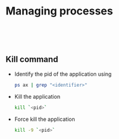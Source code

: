 # Managing processes

<br>
<br>
<br>

## Kill command

- Identify the pid of the application using

  ```bash
  ps ax | grep "<identifier>"
  ```

- Kill the application

  ```bash
  kill `<pid>`
  ```

- Force kill the application

  ```bash
  kill -9 `<pid>`
  ```

<br>
<br>
<br>
